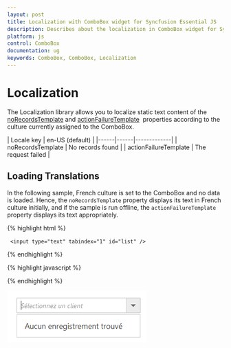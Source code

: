 ```yaml
---
layout: post
title: Localization with ComboBox widget for Syncfusion Essential JS
description: Describes about the localization in ComboBox widget for Syncfusion Essential JS.
platform: js
control: ComboBox
documentation: ug
keywords: ComboBox, ComboBox, Localization
---
```


# Localization

The Localization library allows you to localize static text content of the [noRecordsTemplate](https://help.syncfusion.com/api/js/ejcombobox#members:norecordstemplate) and [actionFailureTemplate](https://help.syncfusion.com/api/js/ejcombobox#members:actionfailuretemplate) &nbsp;properties according to the culture currently assigned to the ComboBox.

| Locale key | en-US (default)  |
|------|------|-------------|
| noRecordsTemplate |  No records found |
| actionFailureTemplate | The request failed |

## Loading Translations

In the following sample, French culture is set to the ComboBox and no data is loaded. Hence, the `noRecordsTemplate` property displays its text in French culture initially, and if the sample is run offline, the `actionFailureTemplate` property displays its text appropriately.

{% highlight html %}
	
	 <input type="text" tabindex="1" id="list" />
			
{% endhighlight %}
	
{% highlight javascript %}	
	
<script type="text/javascript">
        ej.ComboBox.Locale["fr-BE"] = {
        'noRecordsTemplate': "Aucun enregistrement trouvé",
        'actionFailureTemplate': "Modèle d'échec d'action"
    };
    // DataManager creation
    var dataManger = ej.DataManager({
        url: window.baseurl + "Wcf/Northwind.svc/", crossDomain: true
    });
    // Query creation
    var query = ej.Query()
            .from("Customers").take(0);
    $(function () {
        $('#list').ejComboBox({
            dataSource: dataManger,
            placeholder: 'Select a customer',
            fields: { text: "CustomerID",value: "CustomerID" },
            placeholder: "Select a customer",
            query: query,
            width: "100%"
        });
    });

</script>		
		
{% endhighlight %}

![](localization_images/localization_image1.png)